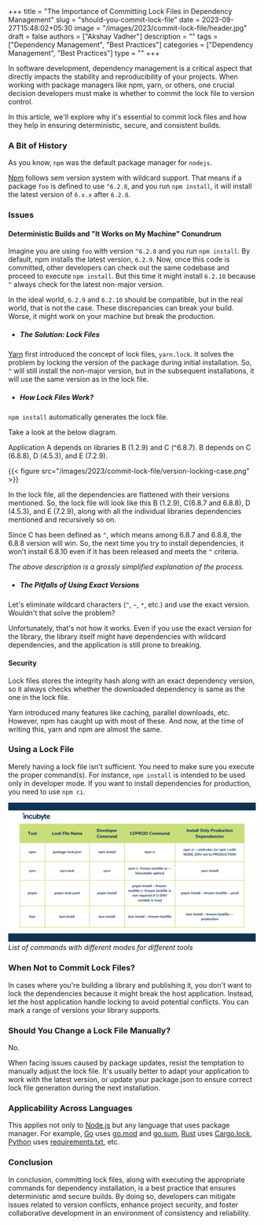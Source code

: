+++
title = "The Importance of Committing Lock Files in Dependency Management"
slug = "should-you-commit-lock-file"
date = 2023-09-27T15:48:02+05:30
image = "/images/2023/commit-lock-file/header.jpg"
draft = false
authors = ["Akshay Vadher"]
description = ""
tags = ["Dependency Management", "Best Practices"]
categories = ["Dependency Management", "Best Practices"]
type = ""
+++

In software development, dependency management is a critical aspect that directly impacts the stability and reproducibility of your projects. When working with package managers like npm, yarn, or others, one crucial decision developers must make is whether to commit the lock file to version control.

In this article, we'll explore why it's essential to commit lock files and how they help in ensuring deterministic, secure, and consistent builds.

### A Bit of History

As you know, `npm` was the default package manager for `nodejs`.

[Npm](https://www.npmjs.com/) follows sem version system with wildcard support. That means if
a package `foo` is defined to use `^6.2.8`, and you run `npm install`, it will install the latest version of `6.x.x`
after `6.2.8`.

### Issues

#### Deterministic Builds and "It Works on My Machine" Conundrum

Imagine you are using `foo` with version `^6.2.8` and you run `npm install`. By default, npm installs the latest version, `6.2.9`. Now, once this code is committed, other developers can check out the same codebase and proceed to execute `npm install`. But this time it might install `6.2.10` because `^` always check for the latest non-major version.

In the ideal world, `6.2.9` and `6.2.10` should be compatible, but in the real world, that is not the case. These discrepancies can break your
build. Worse, it might work on your machine but break the production.

- ##### The Solution: Lock Files

[Yarn](https://yarnpkg.com/cli) first introduced the concept of lock files, `yarn.lock`. It solves
the problem by locking the version of the package during initial installation. So, `^` will still install the non-major
version, but in the subsequent installations, it will use the same version as in the lock file.

- ##### How Lock Files Work?

`npm install` automatically generates the lock file.

Take a look at the below diagram.

Application A depends on libraries B (1.2.9) and C (^6.8.7). B depends on C (6.8.8), D (4.5.3), and E (7.2.9).

{{< figure src="/images/2023/commit-lock-file/version-locking-case.png" >}}

In the lock file, all the dependencies are flattened with their versions mentioned. So, the lock file will look like this
B (1.2.9), C(6.8.7 and 6.8.8), D (4.5.3), and E (7.2.9), along with all the individual libraries dependencies mentioned and
recursively so on.

Since C has been defined as `^`, which means among 6.8.7 and 6.8.8, the 6.8.8 version will win. So, the next time you try to install dependencies, it won't install 6.8.10 even if it has been released and meets the `^` criteria.

_The above description is a grossly simplified explanation of the process._

- ##### The Pitfalls of Using Exact Versions

Let's eliminate wildcard characters (`^`, `~`, `*`, etc.) and use the exact version. Wouldn't that solve the problem?

Unfortunately, that's not how it works.
Even if you use the exact version for the library, the library itself might have dependencies with wildcard
dependencies, and the application is still prone to breaking.

#### Security

Lock files stores the integrity hash along with an exact dependency version, so it always checks whether the downloaded dependency is same as the one in the lock file.

Yarn introduced many features like caching, parallel downloads, etc. However, npm has caught up with most of these. And now, at the time of writing this, yarn and npm are almost the same.

### Using a Lock File

Merely having a lock file isn't sufficient. You need to make sure you execute the proper command(s).
For instance, `npm install` is intended to be used only in developer mode. If you want to install dependencies for production, you
need to use `npm ci`.

![List of commands for different tools](/images/2023/commit-lock-file/table.png)
_List of commands with different modes for different tools_

### When Not to Commit Lock Files?

In cases where you're building a library and publishing it, you don't want to lock the dependencies because it might break the host
application. Instead, let the host application handle locking to avoid potential conflicts. You can mark a range of
versions your library supports.

### Should You Change a Lock File Manually?

No.

When facing issues caused by package updates, resist the temptation to manually adjust the lock file. It's usually better to adapt your application to work with the latest version, or update your package.json to ensure correct lock file generation during the next installation.

### Applicability Across Languages

This applies not only to [Node.js](https://nodejs.org/en) but any language that uses package manager. For example,
[Go](https://golang.org/) uses [go.mod](https://golang.org/ref/mod) and [go.sum](https://golang.org/ref/mod#go-sum-in),
[Rust](https://www.rust-lang.org/)
uses [Cargo.lock](https://doc.rust-lang.org/cargo/guide/cargo-toml-vs-cargo-lock.html),
[Python](https://www.python.org/) uses [requirements.txt](https://pip.pypa.io/en/stable/user_guide/#requirements-files),
etc.

### Conclusion

In conclusion, committing lock files, along with executing the appropriate commands for dependency installation, is a best practice that ensures deterministic amd secure builds.
By doing so, developers can mitigate issues related to version conflicts, enhance project security, and foster collaborative development in an environment of consistency and reliability.
